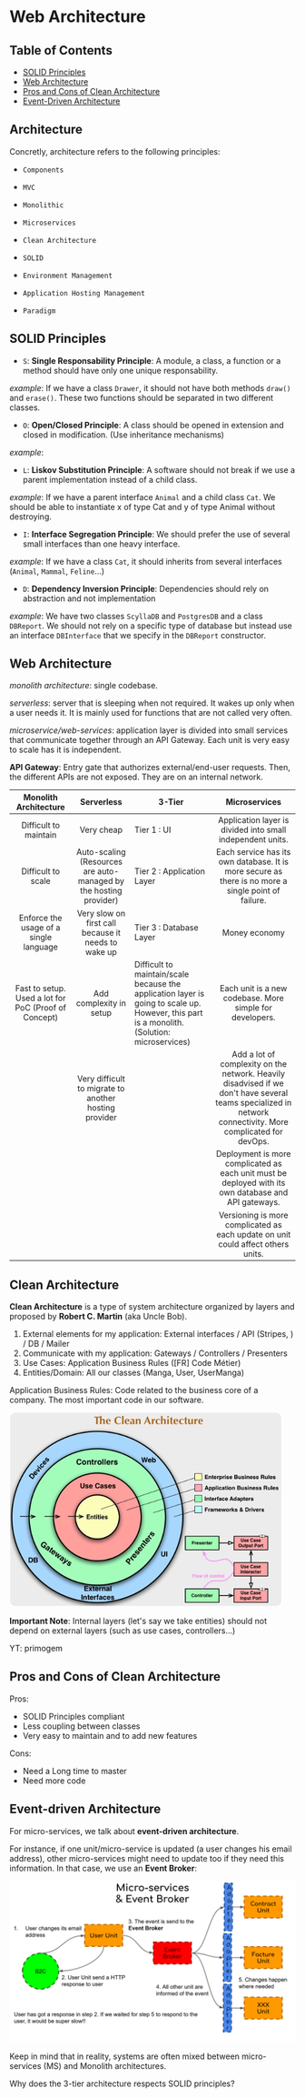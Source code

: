 # Web Architecture

## Table of Contents

- [SOLID Principles](#solid-principles)
- [Web Architecture](#web-architecture)
- [Pros and Cons of Clean Architecture](#pros-and-cons-of-clean-architecture)
- [Event-Driven Architecture](#event-driven-architecture)

## Architecture

Concretly, architecture refers to the following principles:

- `Components`

- `MVC`

- `Monolithic`

- `Microservices`

- `Clean Architecture`

- `SOLID`

- `Environment Management`

- `Application Hosting Management`

- `Paradigm`


## SOLID Principles

- `S`: **Single Responsability Principle**: A module, a class, a function or a method should have only one unique responsability.

*example*: If we have a class `Drawer`, it should not have both methods `draw()` and `erase()`. These two functions should be separated in two different classes. 

- `O`: **Open/Closed Principle**: A class should be opened in extension and closed in modification. (Use inheritance mechanisms) 

*example*: 

- `L`: **Liskov Substitution Principle**: A software should not break if we use a parent implementation instead of a child class.

*example*: If we have a parent interface `Animal` and a child class `Cat`. We should be able to instantiate x of type Cat and y of type Animal without destroying.

- `I`: **Interface Segregation Principle**: We should prefer the use of several small interfaces than one heavy interface.

*example*: If we have a class `Cat`, it should inherits from several interfaces (`Animal`, `Mammal`, `Feline`...)

- `D`: **Dependency Inversion Principle**: Dependencies should rely on abstraction and not implementation

*example*: We have two classes `ScyllaDB` and `PostgresDB` and a class `DBReport`. We should not rely on a specific type of database but instead use an interface `DBInterface` that we specify in the `DBReport` constructor.

## Web Architecture

*monolith architecture*: single codebase.

*serverless*: server that is sleeping when not required. It wakes up only when a user needs it. It is mainly used for functions that are not called very often.

*microservice/web-services*: application layer is divided into small services that communicate together through an API Gateway. Each unit is very easy to scale has it is independent.

**API Gateway**: Entry gate that authorizes external/end-user requests. Then, the different APIs are not exposed. They are on an internal network.

|               **Monolith Architecture**              |                           **Serverless**                          | **3-Tier**                                                                                                                                  |                                                                      **Microservices**                                                                      |
|:----------------------------------------------------:|:-----------------------------------------------------------------:|---------------------------------------------------------------------------------------------------------------------------------------------|:-----------------------------------------------------------------------------------------------------------------------------------------------------------:|
|                 Difficult to maintain                |                             Very cheap                            | Tier 1 : UI                                                                                                                                 |                                                  Application layer is divided into small independent units.                                                 |
|                  Difficult to scale                  | Auto-scaling (Resources are auto-managed by the hosting provider) | Tier 2 : Application Layer                                                                                                                  |                             Each service has its own database. It is more secure as there is no more a single point of failure.                             |
|        Enforce the usage of a single language        |        Very slow on first call because it needs to wake up        | Tier 3 : Database Layer                                                                                                                     |                                                                        Money economy                                                                        |
| Fast to setup. Used a lot for PoC (Proof of Concept) |                      Add complexity in setup                      | Difficult to maintain/scale because the application layer is going to scale up. However, this part is a monolith. (Solution: microservices) |                                                   Each unit is a new codebase. More simple for developers.                                                  |
|                                                      |       Very difficult to migrate to another hosting provider       |                                                                                                                                             | Add a lot of complexity on the network. Heavily disadvised if we don't have several teams specialized in network connectivity. More complicated for devOps. |
|                                                      |                                                                   |                                                                                                                                             | Deployment is more complicated as each unit must be deployed with its own database and API gateways.                                                        |
|                                                      |                                                                   |                                                                                                                                             | Versioning is more complicated as each update on unit could affect others units.                                                                            |

## Clean Architecture

**Clean Architecture** is a type of system architecture organized by layers and proposed by **Robert C. Martin** (aka Uncle Bob).

1. External elements for my application: External interfaces / API (Stripes, ) / DB / Mailer
2. Communicate with my application: Gateways / Controllers / Presenters
3. Use Cases: Application Business Rules ([FR] Code Métier)
4. Entities/Domain: All our classes (Manga, User, UserManga)

Application Business Rules: Code related to the business core of a company. The most important code in our software. 

![schema-clean-architecture](/web/architecture/resources/schema-clean-archi.png)

**Important Note**: Internal layers (let's say we take entities) should not depend on external layers (such as use cases, controllers...)

YT: primogem

## Pros and Cons of Clean Architecture

Pros:
- SOLID Principles compliant
- Less coupling between classes
- Very easy to maintain and to add new features

Cons:
- Need a Long time to master
- Need more code

## Event-driven Architecture

For micro-services, we talk about **event-driven architecture**. 

For instance, if one unit/micro-service is updated (a user changes his email address), other micro-services might need to update too if they need this information. In that case, we use an **Event Broker**: 

![schema-ms-event-broker](/web/architecture/resources/ms-event-broker.png)

Keep in mind that in reality, systems are often mixed between micro-services (MS) and Monolith architectures.


Why does the 3-tier architecture respects SOLID principles?